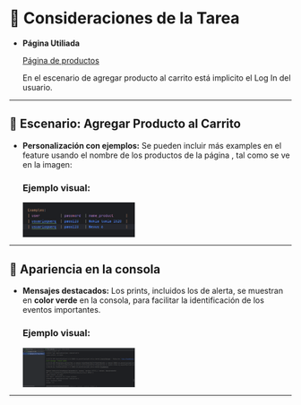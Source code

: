 # 🛒 Consideraciones de la Tarea

- **Página Utiliada**

  [Página de productos](https://www.demoblaze.com/index.html)

  En el escenario de agregar producto al carrito está implicito el Log In del usuario.

---

## 🚀 Escenario: Agregar Producto al Carrito

- **Personalización con ejemplos:**
  Se pueden incluir más examples en el feature usando el nombre de los productos de la página , tal como se ve en la imagen:

  ### Ejemplo visual:
  <img align="center" src="https://github.com/JampiV/serenity-web-test-automation/blob/master/rsc_img/ftr_exm.png" alt="feature examples view" width="200px" height="auto">

---

## 🎨 Apariencia en la consola

- **Mensajes destacados:**
  Los prints, incluidos los de alerta, se muestran en **color verde** en la consola, para facilitar la identificación de los eventos importantes.


  ### Ejemplo visual:
  <img align="center" src="https://github.com/JampiV/serenity-web-test-automation/blob/master/rsc_img/cmd_clr.png" alt="terminal view example" width="200px" height="auto">

---

